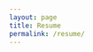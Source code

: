 ```yaml
---
layout: page
title: Resume
permalink: /resume/
---
```


[github-projects]: https://github.com/pouryashirazian

